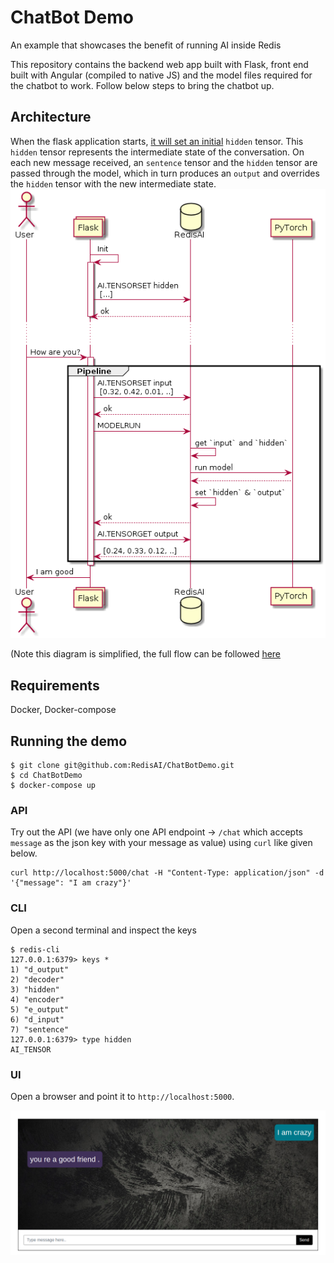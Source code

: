# ChatBot Demo
An example that showcases the benefit of running AI inside Redis

This repository contains the backend web app built with Flask, front end built with Angular (compiled to native JS) and the model files required for the chatbot to work. Follow below steps to bring the chatbot up.

## Architecture
When the flask application starts, [it will set an initial](https://github.com/RedisAI/ChatBotDemo/blob/master/redis_db.py#L23) `hidden` tensor.  This `hidden` tensor represents the intermediate state of the conversation.  On each new message received, an `sentence` tensor and the `hidden` tensor are passed through the model, which in turn produces an `output` and overrides the `hidden` tensor with the new intermediate state.
![ChatBot Flow](static/sequence-diagram.png)

(Note this diagram is simplified, the full flow can be followed [here](https://github.com/RedisAI/ChatBotDemo/blob/master/redis_db.py)

## Requirements
Docker, Docker-compose

## Running the demo

```
$ git clone git@github.com:RedisAI/ChatBotDemo.git
$ cd ChatBotDemo
$ docker-compose up
```

### API
Try out the API (we have only one API endpoint -> `/chat` which accepts `message` as the json key with your message as value) using `curl` like given below.

```
curl http://localhost:5000/chat -H "Content-Type: application/json" -d '{"message": "I am crazy"}'
```

### CLI
Open a second terminal and inspect the keys

```
$ redis-cli
127.0.0.1:6379> keys *
1) "d_output"
2) "decoder"
3) "hidden"
4) "encoder"
5) "e_output"
6) "d_input"
7) "sentence"
127.0.0.1:6379> type hidden
AI_TENSOR
```

### UI
Open a browser and point it to `http://localhost:5000`.

![RedisAI chatbot demo with pytorch](static/screenshot.png)
